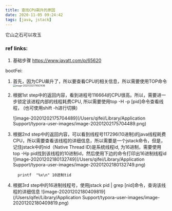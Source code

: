 ```yaml
---
title: 查找CPU飙升的原因
date: 2020-11-05 09:24:42
tags: [java, jstack]
---
```


它山之石可以攻玉

### ref links:

1. 基础步骤
   https://www.javatt.com/p/65620





bootFei:

1. 首先，因为CPU飙升了，所以要查看CPU的相关信息，所以需要使用TOP命令
   <img src="/Users/qifei/Library/Application Support/typora-user-images/image-20201202174921436.png" alt="image-20201202174921436" style="zoom:50%;" />

2. 根据1st step中的返回内容，看到进程号116664的CPU很高。所以，需要进一步锁定该进程内部的线程耗费CPU, 所以需要使用top -H -p [pid]命令查看线程， (也可使用shift -h进行切换)

   ![image-20201202175704489](/Users/qifei/Library/Application Support/typora-user-images/image-20201202175704489.png)

3. 根据2nd step中的返回内容，可以看到线程号117296(10进制)的java线程耗费CPU，所以需要查看该线程的详细信息，所以需要是一个jstack命令，但是，记住jstack中的nid（Native Thread ID)是系统线程id, 为16进制，需要使用top -Hp pid找到该线程的10进制id，然后使用下边的命令打印出16进制线程id
   ![image-20201202180132749](/Users/qifei/Library/Application Support/typora-user-images/image-20201202180132749.png)

   ```shell
     printf  "%x\n" 10进制tid
   ```
   
   
   
4. 根据3rd step中的16进制线程号，使用jstack pid | grep [nid]命令，查询该线程的详细信息
   ![image-20201202180409819](/Users/qifei/Library/Application Support/typora-user-images/image-20201202180409819.png)

   











